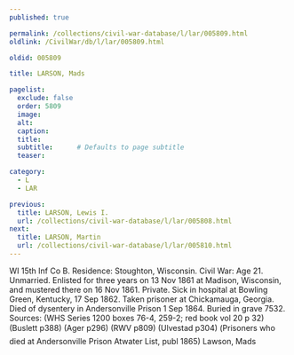 ```yaml
---
published: true

permalink: /collections/civil-war-database/l/lar/005809.html
oldlink: /CivilWar/db/l/lar/005809.html

oldid: 005809

title: LARSON, Mads

pagelist:
  exclude: false
  order: 5809
  image: 
  alt:
  caption:
  title:
  subtitle:      # Defaults to page subtitle
  teaser:

category: 
  - L 
  - LAR

previous:
  title: LARSON, Lewis I.
  url: /collections/civil-war-database/l/lar/005808.html  
next:
  title: LARSON, Martin
  url: /collections/civil-war-database/l/lar/005810.html   
---
```

WI 15th Inf Co B. Residence: Stoughton, Wisconsin. Civil War: Age 21. Unmarried. Enlisted for three years on 13 Nov 1861 at Madison, Wisconsin, and mustered there on 16 Nov 1861. Private. Sick in hospital at Bowling Green, Kentucky, 17 Sep 1862. Taken prisoner at Chickamauga, Georgia. Died of dysentery in Andersonville Prison 1 Sep 1864. Buried in grave 7532. Sources: (WHS Series 1200 boxes 76-4, 259-2; red book vol 20 p 32) (Buslett p388) (Ager p296) (RWV p809) (Ulvestad p304) (&#147;Prisoners who died at Andersonville Prison&#148; Atwater List, publ 1865) &#147;Lawson, Mads&#148;